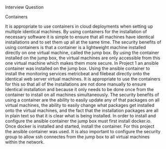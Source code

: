 Interview Question

Containers

It is appropriate to use containers in cloud deployments when setting up multiple identical machines. By using containers for the installation of necessary software it is simple to ensure that all machines have identical installations and to set them up all at the same time. The security benefits of using containers is that a container is a lightweight machine installed directly on one virtual machine, called the jump box. By using the container installed on the jump box, the virtual machines are only accessible from this one virtual machine which makes them more secure. In Project 1 an ansible container was installed on the jump box. Using the ansible container to install the monitoring services metricbeat and filebeat directly onto the identical web server virtual machines. It is appropriate to use the containers for this so that all of the installations are not done manually to ensure identical installation and because it only needs to be done once from the container to install on all machines simultaneously. The security benefits of using a container are the ability to easily update any of that packages on all virtual machines, the ability to easily change what packages get installed onto the virtual machines, and the fact that the installation packages are all in plain text so that it is clear what is being installed. In order to install and configure the ansible container the jump box must first install docker.io. Once docker is installed and started, install the container. For this project the ansible container was used. It is also important to configure the security group to allow ssh connectes from the jump box to all virtual machines within the network.
